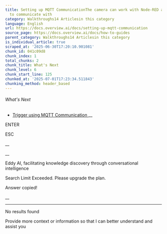 ```yaml
---
title: Setting up MQTT CommunicationThe camera can work with Node-RED and MQTT requests
  to communicate with
category: Walkthroughs14 Articlesin this category
language: English
url: https://docs.overview.ai/docs/setting-up-mqtt-communication
source_page: https://docs.overview.ai/docs/how-to-guides
parent_category: Walkthroughs14 Articlesin this category
is_individual_article: true
scraped_at: '2025-06-30T17:20:10.901081'
chunk_id: 041c09d8
chunk_index: 1
total_chunks: 2
chunk_title: What's Next
chunk_level: 6
chunk_start_line: 125
chunked_at: '2025-07-01T17:23:34.511843'
chunking_method: header_based
---
```


###### What's Next

  * [ Trigger using MQTT Communication ](/docs/trigger-using-mqtt-communication) __



ENTER

ESC

 __

__

Eddy AI, facilitating knowledge discovery through conversational intelligence

Search Limit Exceeded. Please upgrade the plan.

Answer copied\!

__

__ __

No results found

Provide more context or information so that I can better understand and assist you
